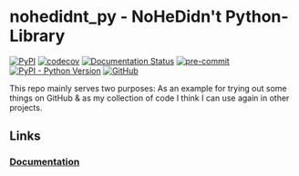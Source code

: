 # nohedidnt_py - NoHeDidn't Python-Library

[![PyPI](https://img.shields.io/pypi/v/nohedidnt_py)](https://pypi.org/project/nohedidnt-py/)
[![codecov](https://codecov.io/gh/NoHeDidnt/nohedidnt_py/branch/main/graph/badge.svg?token=U0OQI580BA)](https://codecov.io/gh/NoHeDidnt/nohedidnt_py)
[![Documentation Status](https://readthedocs.org/projects/nohedidnt-py/badge/?version=latest)](https://nohedidnt-py.readthedocs.io/en/latest/?badge=latest)
[![pre-commit](https://img.shields.io/badge/pre--commit-enabled-brightgreen?logo=pre-commit)](https://github.com/pre-commit/pre-commit)
[![PyPI - Python Version](https://img.shields.io/pypi/pyversions/nohedidnt_py)](https://pypi.org/project/nohedidnt-py/)
[![GitHub](https://img.shields.io/github/license/NoHeDidnt/nohedidnt_py)](./LICENSE)

This repo mainly serves two purposes: As an example for trying out some things on GitHub & as my collection of code I 
think I can use again in other projects.

## Links

### [Documentation](https://nohedidnt-py.readthedocs.io/en/latest/)
